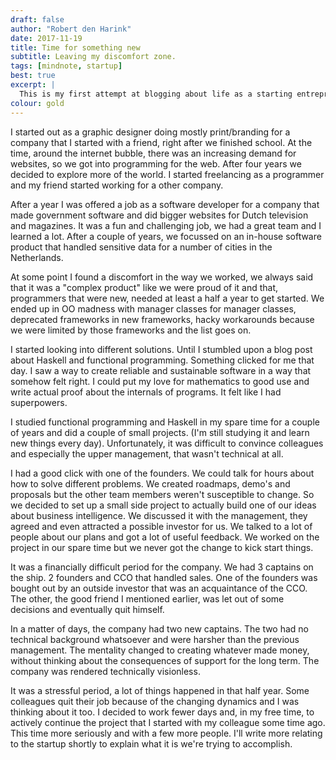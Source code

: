 ```yaml
---
draft: false
author: "Robert den Harink"
date: 2017-11-19
title: Time for something new
subtitle: Leaving my discomfort zone.
tags: [mindnote, startup]
best: true
excerpt: |
  This is my first attempt at blogging about life as a starting entrepreneur. This is a story about how I decided to start my own company and a bit of a rambling about how things went unexpectedly wrong at the company I was working for.
colour: gold
---
```


I started out as a graphic designer doing mostly print/branding for a company that I started with a friend, right after we finished school. At the time, around the internet bubble, there was an increasing demand for websites, so we got into programming for the web. After four years we decided to explore more of the world. I started freelancing as a programmer and my friend started working for a other company.

After a year I was offered a job as a software developer for a company that made government software and did bigger websites for Dutch television and magazines. It was a fun and challenging job, we had a great team and I learned a lot. After a couple of years, we focussed on an in-house software product that handled sensitive data for a number of cities in the Netherlands.

At some point I found a discomfort in the way we worked, we always said that it was a "complex product" like we were proud of it and that, programmers that were new, needed at least a half a year to get started. We ended up in OO madness with manager classes for manager classes, deprecated frameworks in new frameworks, hacky workarounds because we were limited by those frameworks and the list goes on.

I started looking into different solutions. Until I stumbled upon a blog post about Haskell and functional programming. Something clicked for me that day. I saw a way to create reliable and sustainable software in a way that somehow felt right. I could put my love for mathematics to good use and write actual proof about the internals of programs. It felt like I had superpowers.

I studied functional programming and Haskell in my spare time for a couple of years and did a couple of small projects. (I'm still studying it and learn new things every day). Unfortunately, it was difficult to convince colleagues and especially the upper management, that wasn't technical at all.

I had a good click with one of the founders. We could talk for hours about how to solve different problems. We created roadmaps, demo's and proposals but the other team members weren't susceptible to change. So we decided to set up a small side project to actually build one of our ideas about business intelligence. We discussed it with the management, they agreed and even attracted a possible investor for us. We talked to a lot of people about our plans and got a lot of useful feedback. We worked on the project in our spare time but we never got the change to kick start things.

It was a financially difficult period for the company. We had 3 captains on the ship. 2 founders and CCO that handled sales. One of the founders was bought out by an outside investor that was an acquaintance of the CCO. The other, the good friend I mentioned earlier, was let out of some decisions and eventually quit himself.

In a matter of days, the company had two new captains. The two had no technical background whatsoever and were harsher than the previous management. The mentality changed to creating whatever made money, without thinking about the consequences of support for the long term. The company was rendered technically visionless.

It was a stressful period, a lot of things happened in that half year. Some colleagues quit their job because of the changing dynamics and I was thinking about it too. I decided to work fewer days and, in my free time, to actively continue the project that I started with my colleague some time ago. This time more seriously and with a few more people. I'll write more relating to the startup shortly to explain what it is we're trying to accomplish.
